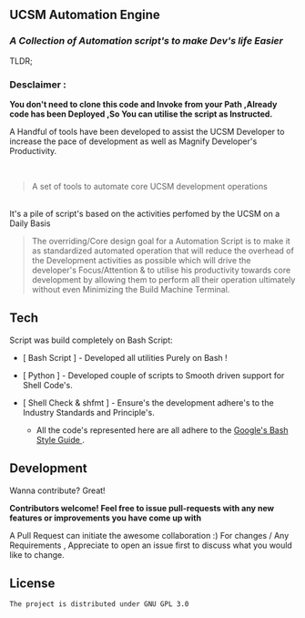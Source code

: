 ## UCSM Automation Engine
### _A Collection of Automation script's to make Dev's life Easier_

TLDR;
<br>
### **Desclaimer :** <br>
<b>You don't need to clone this code and Invoke from your Path ,Already code has been Deployed ,So You can utilise the script as Instructed.</b>

A Handful of tools have been developed to assist the UCSM Developer to increase the pace of development as well as Magnify Developer's Productivity.

<br>

>A set of tools to automate core UCSM development operations

<br>
It's a pile of script's based on the activities perfomed by the UCSM on a Daily Basis

<br>

> The overriding/Core design goal for a Automation Script
>  is to make it as standardized automated operation
> that will reduce the overhead of the Development activities as possible
> which will drive the developer's Focus/Attention & to utilise his
> productivity towards core development by allowing them to
> perform all their operation ultimately without even Minimizing the Build Machine Terminal.

## Tech
Script was build completely on  Bash Script:

- [ Bash Script ] - Developed all utilities Purely on Bash !
- [ Python ] - Developed couple of scripts to Smooth driven support for Shell Code's.
- [ Shell Check & shfmt ] - Ensure's the development adhere's to the Industry Standards and Principle's.

    * All the code's represented here are all adhere to the [ Google's Bash Style Guide ](https://gist.github.com/renzok/ba603c044964b2c50153).



## Development

Wanna contribute? Great!

**Contributors welcome! Feel free to issue pull-requests with any new features or improvements you have come up with**

A Pull Request can initiate the awesome collaboration :) For  changes / Any Requirements , Appreciate to open an issue first
to discuss what you would like to change.

## License

    The project is distributed under GNU GPL 3.0 


